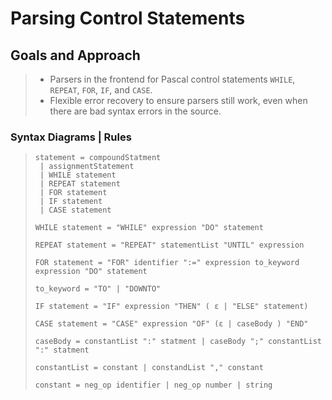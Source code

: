 # Parsing Control Statements

## Goals and Approach
> - Parsers in the frontend for Pascal control statements `WHILE`, `REPEAT`, `FOR`, `IF`, and `CASE`.
> - Flexible error recovery to ensure parsers still work, even when there are bad syntax errors in the source.


### Syntax Diagrams | Rules
> ```
> statement = compoundStatment
>  | assignmentStatement
>  | WHILE statement
>  | REPEAT statement
>  | FOR statement
>  | IF statement
>  | CASE statement
> ```
> ```
> WHILE statement = "WHILE" expression "DO" statement
> ```
> ```
> REPEAT statement = "REPEAT" statementList "UNTIL" expression
> ```
> ```
> FOR statement = "FOR" identifier ":=" expression to_keyword expression "DO" statement
> ```
> ```
> to_keyword = "TO" | "DOWNTO"
> ```
> ```
> IF statement = "IF" expression "THEN" ( ε | "ELSE" statement)
> ```
> ```
> CASE statement = "CASE" expression "OF" (ε | caseBody ) "END"
> ```
> ```
> caseBody = constantList ":" statment | caseBody ";" constantList ":" statment 
> ```
>
> ```
> constantList = constant | constandList "," constant
> ``` 
> ```
> constant = neg_op identifier | neg_op number | string
> ```
